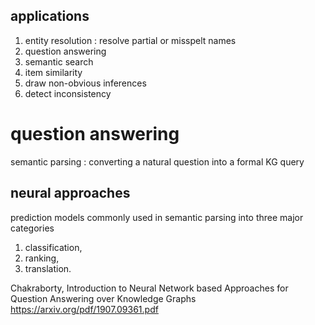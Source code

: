 
## applications

1. entity resolution : resolve partial or misspelt names
2. question answering
1. semantic search
1. item similarity
3. draw non-obvious inferences
1. detect inconsistency

# question answering

semantic parsing : converting a natural question into a formal KG query 

## neural approaches

prediction models commonly used in semantic parsing into three major categories
1. classification, 
2. ranking, 
3. translation.

Chakraborty, Introduction to Neural Network based Approaches for Question Answering over Knowledge Graphs
https://arxiv.org/pdf/1907.09361.pdf

